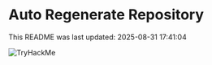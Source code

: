 # Auto Regenerate Repository

This README was last updated: 2025-08-31 17:41:04

 ![TryHackMe](https://tryhackme.com/badge/533634)